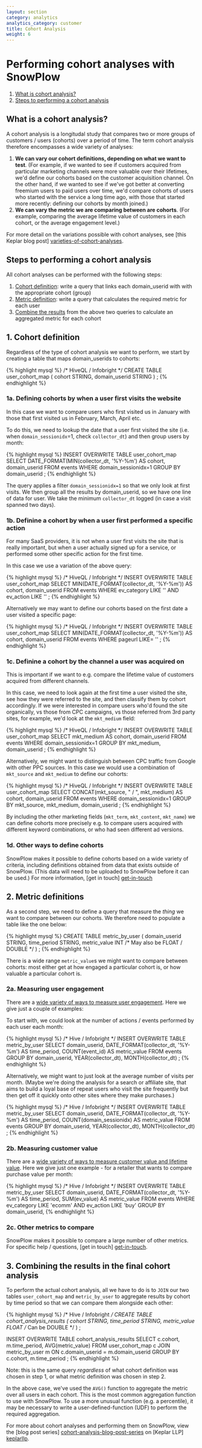 ```yaml
---
layout: section
category: analytics
analytics_category: customer
title: Cohort Analysis
weight: 6
---
```


# Performing cohort analyses with SnowPlow

1. [What is cohort analysis?](#what)
2. [Steps to performing a cohort analysis](#steps)

 <a name="what"><h2>What is a cohort analysis?</h2></a>

A cohort analysis is a longitudal study that compares two or more groups of customers / users (cohorts) over a period of time. The term cohort analysis therefore encompasses a wide variety of analyses:

1. **We can vary our cohort definitions, depending on what we want to test**. (For example, if we wanted to see if customers acquired from particular marketing channels were more valuable over their lifetimes, we'd define our cohorts based on the customer acquisition channel. On the other hand, if we wanted to see if we've got better at converting freemium users to paid users over time, we'd compare cohorts of users who started with the service a long time ago, with those that started more recently: defining our cohorts by month joined.) 
2. **We can vary the metric we are comparing between are cohorts**. (For example, comparing the average lifetime value of customers in each cohort, or the average engagement level.)

For more detail on the variations possible with cohort analyses, see [this Keplar blog post] [varieties-of-cohort-analyses].

 <a name="steps"><h2>Steps to performing a cohort analysis</h2></a>

All cohort analyses can be performed with the following steps:

1. [Cohort definition](#cohort-definition): write a query that links each domain_userid with with the appropriate cohort (group)
2. [Metric definition](#metric-definition): write a query that calculates the required metric for each user
3. [Combine the results](#combinetheresults) from the above two queries to calculate an aggregated metric for each cohort

 <a name="cohort-definition"><h2>1. Cohort definition</h2></a>

Regardless of the type of cohort analysis we want to perform, we start by creating a table that maps domain_userids to cohorts:

{% highlight mysql %}
/* HiveQL / Infobright */
CREATE TABLE user_cohort_map (
	cohort STRING,
	domain_userid STRING
) ;
{% endhighlight %}


### 1a. Defining cohorts by when a user first visits the website

In this case we want to compare users who first visited us in January with those that first visited us in February, March, April etc.

To do this, we need to lookup the date that a user first visited the site (i.e. when `domain_sessionidx`=1, check `collector_dt`) and then group users by month:
	
{% highlight mysql %}
INSERT OVERWRITE TABLE user_cohort_map
SELECT
DATE_FORMAT(MIN(collector_dt, '%Y-%m') AS cohort,
domain_userid
FROM events
WHERE domain_sessionidx=1
GROUP BY domain_userid ;
{% endhighlight %}

The query applies a filter `domain_sessionidx=1` so that we only look at first visits. We then group all the results by domain_userid, so we have one line of data for user. We take the minimum `collector_dt` logged (in case a visit spanned two days).

### 1b. Definine a cohort by when a user first performed a specific action

For many SaaS providers, it is not when a user first visits the site that is really important, but when a user actually signed up for a service, or performed some other specific action for the first time. 

In this case we use a variation of the above query:

{% highlight mysql %}
/* HiveQL / Infobright */
INSERT OVERWRITE TABLE user_cohort_map
SELECT
MIN(DATE_FORMAT(collector_dt, '%Y-%m')) AS cohort,
domain_userid
FROM events
WHERE 
ev_category LIKE '<INSERT RELEVANT CATEGORY e.g. subscription>'
AND ev_action LIKE '<INSERT RELEVANT ACTION e.g. signup>' ;
{% endhighlight %} 

Alternatively we may want to define our cohorts based on the first date a user visited a specific page:

{% highlight mysql %}
/* HiveQL / Infobright */
INSERT OVERWRITE TABLE user_cohort_map
SELECT
MIN(DATE_FORMAT(collector_dt, '%Y-%m')) AS cohort,
domain_userid
FROM events
WHERE 
pageurl LIKE= '<INSERT RELEVANT PAGEURL>' ; 
{% endhighlight %}

### 1c. Definine a cohort by the channel a user was acquired on

This is important if we want to e.g. compare the lifetime value of customers acquired from different channels.

In this case, we need to look again at the first time a user visited the site, see how they were referred to the site, and then classify them by cohort accordingly. If we were interested in compare users who'd found the site organically, vs those from CPC campaigns, vs those referred from 3rd party sites, for example, we'd look at the `mkt_medium` field:

{% highlight mysql %}
/* HiveQL / Infobright */
INSERT OVERWRITE TABLE user_cohort_map
SELECT
mkt_medium AS cohort,
domain_userid
FROM events
WHERE domain_sessionidx=1
GROUP BY mkt_medium, domain_userid ; 
{% endhighlight %}

Alternatively, we might want to distinguish between CPC traffic from Google with other PPC sources. In this case we would use a combination of `mkt_source` and `mkt_medium` to define our cohorts:

{% highlight mysql %}
/* HiveQL / Infobright */
INSERT OVERWRITE TABLE user_cohort_map
SELECT
CONCAT(mkt_source, " / ", mkt_medium) AS cohort,
domain_userid
FROM events
WHERE domain_sessionidx=1
GROUP BY mkt_source, mkt_medium, domain_userid ;
{% endhighlight %}

By including the other marketing fields (`mkt_term`, `mkt_content`, `mkt_name`) we can define cohorts more precisely e.g. to compare users acquired with different keyword combinations, or who had seen different ad versions.

### 1d. Other ways to define cohorts

SnowPlow makes it possible to define cohorts based on a wide variety of criteria, including definitions obtained from data that exists outside of SnowPlow. (This data will need to be uploaded to SnowPlow before it can be used.) For more information, [get in touch] [get-in-touch]


 <a name="metric-definition"><h2>2. Metric definitions</h2></a>

As a second step, we need to define a query that measure the _thing_ we want to compare between our cohorts. We therefore need to populate a table like the one below:

{% highlight mysql %}
CREATE TABLE metric_by_user (
domain_userid STRING,
time_period STRING,
metric_value INT /* May also be FLOAT / DOUBLE */
) ;
{% endhighlight %}

There is a wide range `metric_value`s we might want to compare between cohorts: most either get at how engaged a particular cohort is, or how valuable a particular cohort is. 

### 2a. Measuring user engagement

There are a [wide variety of ways to measure user engagement][user-engagement]. Here we give just a couple of examples:

To start with, we could look at the number of actions / events performed by each user each month:

{% highlight mysql %}
/* Hive / Infobright */
INSERT OVERWRITE TABLE metric_by_user
SELECT
domain_userid,
DATE_FORMAT(collector_dt, '%Y-%m') AS time_period,
COUNT(event_id) AS metric_value
FROM events
GROUP BY domain_userid, YEAR(collector_dt), MONTH(collector_dt) ;
{% endhighlight %}

Alternatively, we might want to just look at the average number of visits per month. (Maybe we're doing the analysis for a search or affiliate site, that aims to build a loyal base of repeat users who visit the site frequently but then get off it quickly onto other sites where they make purchases.)

{% highlight mysql %}
/* Hive / Infobright */
INSERT OVERWRITE TABLE metric_by_user
SELECT
domain_userid,
DATE_FORMAT(collector_dt, '%Y-%m') AS time_period,
COUNT(domain_sessionidx) AS metric_value
FROM events
GROUP BY domain_userid, YEAR(collector_dt), MONTH(collector_dt) ;
{% endhighlight %}

### 2b. Measuring customer value

There are a [wide variety of ways to measure customer value and lifetime value][clv]. Here we give just one example - for a retailer that wants to compare purchase value per month:

{% highlight mysql %}
/* Hive / Infobright */
INSERT OVERWRITE TABLE metric_by_user
SELECT
domain_userid,
DATE_FORMAT(collector_dt, '%Y-%m') AS time_period,
SUM(ev_value) AS metric_value
FROM events
WHERE ev_category LIKE 'ecomm'
AND ev_action LIKE 'buy'
GROUP BY domain_userid,
{% endhighlight %}

### 2c. Other metrics to compare

SnowPlow makes it possible to compare a large number of other metrics. For specific help / questions, [get in touch] [get-in-touch].

<a name="combinetheresults"><h2>3. Combining the results in the final cohort analysis</h2></a>

To perform the actual cohort analysis, all we have to do is to `JOIN` our two tables `user_cohort_map` and `metric_by_user` to aggregate results by cohort by time period so that we can compare them alongside each other:

{% highlight mysql %}
/* Hive / Infobright */
CREATE TABLE cohort_analysis_results (
cohort STRING,
time_period STRING,
metric_value FLOAT /* Can be DOUBLE */
) ;

INSERT OVERWRITE TABLE cohort_analysis_results
SELECT
c.cohort,
m.time_period,
AVG(metric_value)
FROM
user_cohort_map c
JOIN metric_by_user m
ON c.domain_userid = m.domain_userid
GROUP BY c.cohort, m.time_period ;
{% endhighlight %}

Note: this is the same query *regardless* of what cohort definition was chosen in step 1, or what metric definition was chosen in step 2.

In the above case, we've used the `AVG()` function to aggregate the metric over all users in each cohort. This is the most common aggregation function to use with SnowPlow. To use a more unusual function (e.g. a percentile), it may be necessary to write a user-defined-function (UDF) to perform the required aggregation.

For more about cohort analyses and performing them on SnowPlow, view the [blog post series] [cohort-analysis-blog-post-series] on [Keplar LLP] [keplarllp].

[user-engagement]: /analytics/customer-analytics/user-engagement.html
[clv]: /analytics/customer-analytics/customer-lifetime-value.html
[cohort-analysis-blog-post-series]: http://www.keplarllp.com/blog/2012/05/performing-cohort-analysis-on-web-analytics-data-using-snowplow
[get-in-touch]: mailto:contact@snowplowanalytics.com
[keplarllp]: http://www.keplarllp.com
[varieties-of-cohort-analyses]: http://www.keplarllp.com/blog/2012/05/on-the-wide-variety-of-different-cohort-analyses-possible-with-snowplow